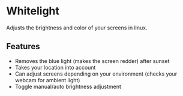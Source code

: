 # Whitelight
Adjusts the brightness and color of your screens in linux.

## Features
- Removes the blue light (makes the screen redder) after sunset
- Takes your location into account
- Can adjust screens depending on your environment (checks your webcam for ambient light)
- Toggle manual/auto brightness adjustment
